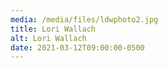 ```yaml
---
media: /media/files/ldwphoto2.jpg
title: Lori Wallach
alt: Lori Wallach
date: 2021-03-12T09:00:00-0500
---
```

